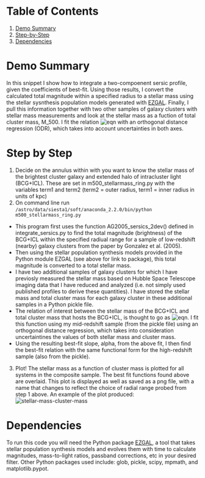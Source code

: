 # Table of Contents
1. [Demo Summary](README.md#demo-summary)
2. [Step-by-Step](README.md#step-by-step)
3. [Dependencies](README.md#dependencies)

# Demo Summary
In this snippet I show how to integrate a two-compoenent sersic profile, given the coefficients of best-fit. 
Using those results, I convert the calculated total magnitude within a specified radius to a stellar mass using the stellar sysnthesis population models generated with [EZGAL](https://www.baryons.com/ezgal).
Finally, I pull this information together with two other samples of galaxy clusters with stellar mass measurements and look at the stellar mass as a fuction of total cluster mass, M_500.
I fit the relation ![eqn](https://github.com/wickedalchemist/StellarMass_Sersics_Demo/CodeCogsEqn) with an orthogonal distance regression (ODR), which takes into account uncertainties in both axes.


# Step by Step

1. Decide on the annulus within with you want to know the stellar mass of the brightest cluster galaxy and extended halo of intracluster light (BCG+ICL). These are set in m500_stellarmass_ring.py with the variables term1 and term2 (term2 = outer radius, term1 = inner radius in units of kpc)
2. On command line run `/astro/data/siesta1/soft/anaconda_2.2.0/bin/python m500_stellarmass_ring.py`  
  * This program first uses the function AG2005_sersics_2dev() defined in integrate_sersics.py to find the total magnitude (brightness) of the BCG+ICL within the specified radiual range for a sample of low-redshift (nearby) galaxy clusters from the paper by Gonzalez et al. (2005). 
  * Then using the stellar population synthesis models provided in the Python module EZGAL (see above for link to package), this total magnitude is converted to a total stellar mass.
  * I have two additional samples of galaxy clusters for which I have previosly measured the stellar mass based on Hubble Space Telescope imaging data that I have reduced and analyzed (i.e. not simply used published profiles to derive these quantities). I have stored the stellar mass and total cluster mass for each galaxy cluster in these additional samples in a Python pickle file.
  * The relation of interest between the stellar mass of the BCG+ICL and total cluster mass that hosts the BCG+ICL, is thought to go as ![eqn](https://github.com/wickedalchemist/StellarMass_Sersics_Demo/CodeCogsEqn). I fit this function using my mid-redshift sample (from the pickle file) using an orthogonal distance regression, which takes into consideration uncertaintines the values of both stellar mass and cluster mass.
  * Using the resulting best-fit slope, alpha, from the above fit, I then find the best-fit relation with the same functional form for the high-redshift sample (also from the pickle).
3. Plot! The stellar mass as a function of cluster mass is plotted for all systems in the composite sample. The best fit functions found above are overlaid. This plot is displayed as well as saved as a png file, with a name that changes to reflect the choice of radial range probed from step 1 above. An example of the plot produced: ![stellar-mass-cluster-mass](https://github.com/wickedalchemist/StellarMass_Sersics_Demo/sm100-10_m500)
   

# Dependencies
To run this code you will need the Python package [EZGAL](https://www.baryons.com/ezgal), a tool that takes stellar population synthesis models and evolves them with time to calculate magnitudes, mass-to-light ratios, passband corrections, etc in your desired filter. 
Other Python packages used include: glob, pickle, scipy, mpmath, and matplotlib.pypot.

